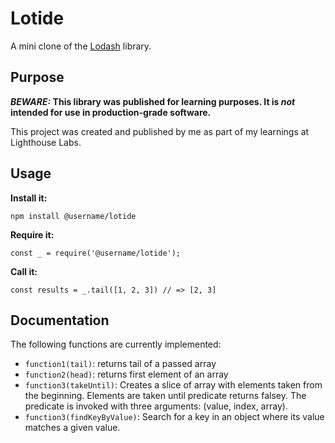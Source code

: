 # Lotide

A mini clone of the [Lodash](https://lodash.com) library.

## Purpose

**_BEWARE:_ This library was published for learning purposes. It is _not_ intended for use in production-grade software.**

This project was created and published by me as part of my learnings at Lighthouse Labs. 

## Usage

**Install it:**

`npm install @username/lotide`

**Require it:**

`const _ = require('@username/lotide');`

**Call it:**

`const results = _.tail([1, 2, 3]) // => [2, 3]`

## Documentation

The following functions are currently implemented:

* `function1(tail)`: returns tail of a passed array
* `function2(head)`: returns first element of an array
* `function3(takeUntil)`: Creates a slice of array with elements taken from the beginning. Elements are taken until predicate returns falsey. The predicate is invoked with three arguments: (value, index, array).
* `function3(findKeyByValue)`: Search for a key in an object where its value matches a given value.
